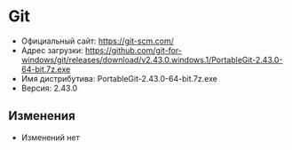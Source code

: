# Git

* Официальный сайт: https://git-scm.com/
* Адрес загрузки: https://github.com/git-for-windows/git/releases/download/v2.43.0.windows.1/PortableGit-2.43.0-64-bit.7z.exe
* Имя дистрибутива: PortableGit-2.43.0-64-bit.7z.exe
* Версия: 2.43.0

## Изменения
* Изменений нет